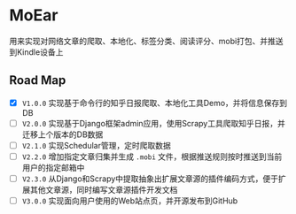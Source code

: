 # MoEar

用来实现对网络文章的爬取、本地化、标签分类、阅读评分、mobi打包、并推送到Kindle设备上

## Road Map

* [X] `V1.0.0` 实现基于命令行的知乎日报爬取、本地化工具Demo，并将信息保存到DB
* [ ] `V2.0.0` 实现基于Django框架admin应用，使用Scrapy工具爬取知乎日报，并迁移上个版本的DB数据
* [ ] `V2.1.0` 实现Schedular管理，定时爬取数据
* [ ] `V2.2.0` 增加指定文章归集并生成 `.mobi` 文件，根据推送规则按时推送到当前用户的指定邮箱中
* [ ] `V2.3.0` 从Django和Scrapy中提取抽象出扩展文章源的插件编码方式，便于扩展其他文章源，同时编写文章源插件开发文档
* [ ] `V3.0.0` 实现面向用户使用的Web站点页，并开源发布到GitHub
